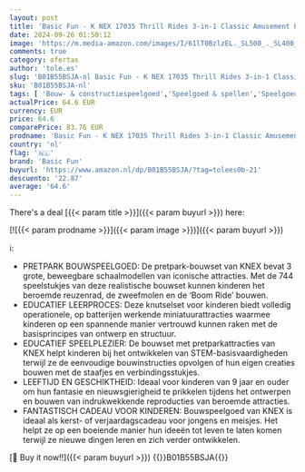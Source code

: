 ```yaml
---
layout: post
title: 'Basic Fun - K NEX 17035 Thrill Rides 3-in-1 Classic Amusement Park Building Set  744 Piece Kids Building Set for Creative Play  Hours of Fun Making Three Fair Ground Rides  Suitable for Boys and Girls Aged 9+'
date: 2024-09-26 01:50:12
image: 'https://m.media-amazon.com/images/I/61lT0BzlzEL._SL500_._SL400_.jpg'
comments: true
category: ofertas
author: 'tole.es'
slug: 'B01B55BSJA-nl Basic Fun - K NEX 17035 Thrill Rides 3-in-1 Classic...'
sku: 'B01B55BSJA-nl'
tags: [ 'Bouw- & constructiespeelgoed','Speelgoed & spellen','Speelgoedbouwsets','basic fun','🇳🇱', ]
actualPrice: 64.6 EUR
currency: EUR
price: 64.6
comparePrice: 83.76 EUR
prodname: 'Basic Fun - K NEX 17035 Thrill Rides 3-in-1 Classic Amusement Park Building Set  744 Piece Kids Building Set for Creative Play  Hours of Fun Making Three Fair Ground Rides  Suitable for Boys and Girls Aged 9+'
country: 'nl'
flag: '🇳🇱'
brand: 'Basic Fun'
buyurl: 'https://www.amazon.nl/dp/B01B55BSJA/?tag=tolees0b-21'
descuento: '22.87'
average: '64.6'
---
```


There's a deal [{{< param title >}}]({{< param buyurl >}})  here:

[![{{< param prodname >}}]({{< param image >}})]({{< param buyurl >}})

ℹ️:

- PRETPARK BOUWSPEELGOED: De pretpark-bouwset van KNEX bevat 3 grote, beweegbare schaalmodellen van iconische attracties. Met de 744 speelstukjes van deze realistische bouwset kunnen kinderen het beroemde reuzenrad, de zweefmolen en de ‘Boom Ride’ bouwen.
- EDUCATIEF LEERPROCES: Deze knutselset voor kinderen biedt volledig operationele, op batterijen werkende miniatuurattracties waarmee kinderen op een spannende manier vertrouwd kunnen raken met de basisprincipes van ontwerp en structuur.
- EDUCATIEF SPEELPLEZIER: De bouwset met pretparkattracties van KNEX helpt kinderen bij het ontwikkelen van STEM-basisvaardigheden terwijl ze de eenvoudige bouwinstructies opvolgen of hun eigen creaties bouwen met de staafjes en verbindingsstukjes.
- LEEFTIJD EN GESCHIKTHEID: Ideaal voor kinderen van 9 jaar en ouder om hun fantasie en nieuwsgierigheid te prikkelen tijdens het ontwerpen en bouwen van indrukwekkende reproducties van beroemde attracties.
- FANTASTISCH CADEAU VOOR KINDEREN: Bouwspeelgoed van KNEX is ideaal als kerst- of verjaardagscadeau voor jongens en meisjes. Het helpt ze op een boeiende manier hun ideeën tot leven te laten komen terwijl ze nieuwe dingen leren en zich verder ontwikkelen.

[🛒 Buy it now!!]({{< param buyurl >}})
{{<world>}}B01B55BSJA{{</world>}}
